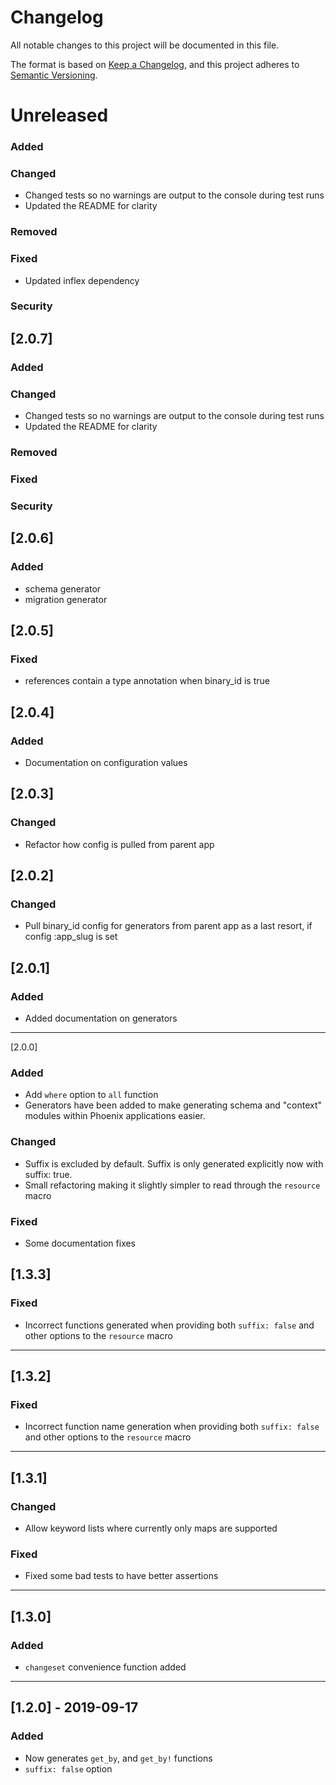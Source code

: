 # Changelog

All notable changes to this project will be documented in this file.

The format is based on [Keep a Changelog](https://keepachangelog.com/en/1.0.0/),
and this project adheres to [Semantic Versioning](https://semver.org/spec/v2.0.0.html).

# Unreleased

### Added

### Changed

- Changed tests so no warnings are output to the console during test runs
- Updated the README for clarity

### Removed

### Fixed
- Updated inflex dependency

### Security

## [2.0.7]

### Added

### Changed

- Changed tests so no warnings are output to the console during test runs
- Updated the README for clarity

### Removed

### Fixed

### Security

## [2.0.6]

### Added

- schema generator
- migration generator

## [2.0.5]

### Fixed

- references contain a type annotation when binary_id is true

## [2.0.4]

### Added

- Documentation on configuration values

## [2.0.3]

### Changed

- Refactor how config is pulled from parent app

## [2.0.2]

### Changed

- Pull binary_id config for generators from parent app as a last resort, if config :app_slug is set

## [2.0.1]

### Added

- Added documentation on generators

---

[2.0.0]

### Added

- Add `where` option to `all` function
- Generators have been added to make generating schema and "context" modules within Phoenix applications easier.

### Changed

- Suffix is excluded by default. Suffix is only generated explicitly now with suffix: true.
- Small refactoring making it slightly simpler to read through the `resource` macro

### Fixed

- Some documentation fixes

## [1.3.3]

### Fixed

- Incorrect functions generated when providing both `suffix: false` and other options to the `resource` macro

---

## [1.3.2]

### Fixed

- Incorrect function name generation when providing both `suffix: false` and other options to the `resource` macro

---

## [1.3.1]

### Changed

- Allow keyword lists where currently only maps are supported

### Fixed

- Fixed some bad tests to have better assertions

---

## [1.3.0]

### Added

- `changeset` convenience function added

---

## [1.2.0] - 2019-09-17

### Added

- Now generates `get_by`, and `get_by!` functions
- `suffix: false` option
